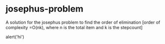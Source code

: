 # josephus-problem
A solution for the josephus problem to find the order of elimination [order of complexity =O(nk), where n is the total item and k is the stepcount]

alert('hi')
